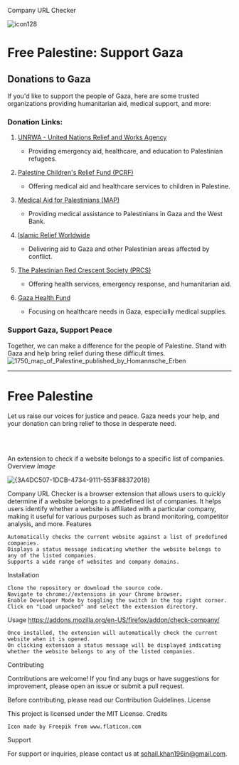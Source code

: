 Company URL Checker

![icon128](https://github.com/Sohail700/check_company_Extension/assets/84376032/de6348ea-3791-4861-88be-8df002094165)

# Free Palestine: Support Gaza

## Donations to Gaza

If you'd like to support the people of Gaza, here are some trusted organizations providing humanitarian aid, medical support, and more:

### Donation Links:

1. [UNRWA - United Nations Relief and Works Agency](https://www.unrwa.org/)
   - Providing emergency aid, healthcare, and education to Palestinian refugees.

2. [Palestine Children's Relief Fund (PCRF)](https://www.pcrf.net/)
   - Offering medical aid and healthcare services to children in Palestine.

3. [Medical Aid for Palestinians (MAP)](https://www.map.org.uk/)
   - Providing medical assistance to Palestinians in Gaza and the West Bank.

4. [Islamic Relief Worldwide](https://www.islamic-relief.org/)
   - Delivering aid to Gaza and other Palestinian areas affected by conflict.

5. [The Palestinian Red Crescent Society (PRCS)](https://www.palestinercs.org/)
   - Offering health services, emergency response, and humanitarian aid.

6. [Gaza Health Fund](https://www.gazahealthfund.com/)
   - Focusing on healthcare needs in Gaza, especially medical supplies.

### Support Gaza, Support Peace

Together, we can make a difference for the people of Palestine. Stand with Gaza and help bring relief during these difficult times.
![1750_map_of_Palestine_published_by_Homannsche_Erben](https://github.com/user-attachments/assets/fe9d6afb-21a7-4dbf-ad05-064aac690899)

---

# Free Palestine

Let us raise our voices for justice and peace. Gaza needs your help, and your donation can bring relief to those in desperate need.

<br>
<br>


An extension to check if a website belongs to a specific list of companies.
Overview
*Image*

![{3A4DC507-1DCB-4734-9111-553F88372018}](https://github.com/user-attachments/assets/1d0c9938-4333-4de2-b27a-a18473496e29)

Company URL Checker is a browser extension that allows users to quickly determine if a website belongs to a predefined list of companies. It helps users identify whether a website is affiliated with a particular company, making it useful for various purposes such as brand monitoring, competitor analysis, and more.
Features

    Automatically checks the current website against a list of predefined companies.
    Displays a status message indicating whether the website belongs to any of the listed companies.
    Supports a wide range of websites and company domains.

Installation

    Clone the repository or download the source code.
    Navigate to chrome://extensions in your Chrome browser.
    Enable Developer Mode by toggling the switch in the top right corner.
    Click on "Load unpacked" and select the extension directory.

Usage
https://addons.mozilla.org/en-US/firefox/addon/check-company/

    Once installed, the extension will automatically check the current website when it is opened.
    On clicking extension a status message will be displayed indicating whether the website belongs to any of the listed companies.

Contributing

Contributions are welcome! If you find any bugs or have suggestions for improvement, please open an issue or submit a pull request.

Before contributing, please read our Contribution Guidelines.
License

This project is licensed under the MIT License.
Credits

    Icon made by Freepik from www.flaticon.com

Support

For support or inquiries, please contact us at sohail.khan196in@gmail.com.
